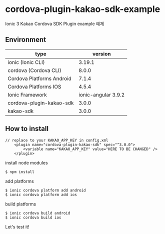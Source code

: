 # cordova-plugin-kakao-sdk-example
Ionic 3 Kakao Cordova SDK Plugin example 예제 


## Environment
|type|version
|---|---
|ionic (Ionic CLI)|3.19.1
|cordova (Cordova CLI)|8.0.0
|Cordova Platforms Android|7.1.4
|Cordova Platforms IOS|4.5.4
|Ionic Framework|ionic-angular 3.9.2
|cordova-plugin-kakao-sdk|3.0.0
|kakao-sdk|3.0.0

## How to install
```
// replace to your KAKAO_APP_KEY in config.xml
    <plugin name="cordova-plugin-kakao-sdk" spec="^3.0.0">
        <variable name="KAKAO_APP_KEY" value="HERE TO BE CHANGED" />
    </plugin>
```

install node modules
```
$ npm install 
```

add platforms 
```
$ ionic cordova platform add android
$ ionic cordova platform add ios

```

build platforms 
```
$ ionic cordova build android
$ ionic cordova build ios

```

Let's test it!
